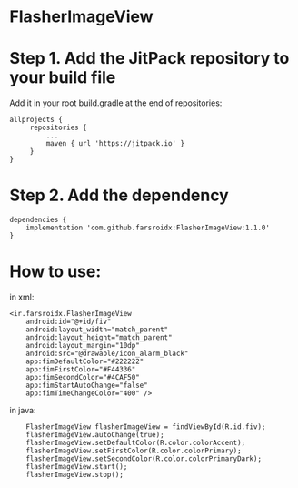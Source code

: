 # FlasherImageView


# Step 1. Add the JitPack repository to your build file

Add it in your root build.gradle at the end of repositories:

    allprojects {
	     repositories {
		     ...
		     maven { url 'https://jitpack.io' }
	     }
    }

# Step 2. Add the dependency

    dependencies {
        implementation 'com.github.farsroidx:FlasherImageView:1.1.0'
    }


# How to use:

in xml:

    <ir.farsroidx.FlasherImageView
        android:id="@+id/fiv"
        android:layout_width="match_parent"
        android:layout_height="match_parent"
        android:layout_margin="10dp"
        android:src="@drawable/icon_alarm_black"
        app:fimDefaultColor="#222222"
        app:fimFirstColor="#F44336"
        app:fimSecondColor="#4CAF50"
        app:fimStartAutoChange="false"
        app:fimTimeChangeColor="400" />

in java:

        FlasherImageView flasherImageView = findViewById(R.id.fiv);
        flasherImageView.autoChange(true);
        flasherImageView.setDefaultColor(R.color.colorAccent);
        flasherImageView.setFirstColor(R.color.colorPrimary);
        flasherImageView.setSecondColor(R.color.colorPrimaryDark);
        flasherImageView.start();
        flasherImageView.stop();
